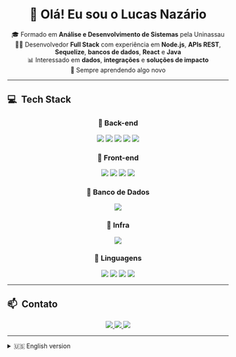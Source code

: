 <h1 align="center">👋 Olá! Eu sou o Lucas Nazário</h1>

<p align="center">
  🎓 Formado em <strong>Análise e Desenvolvimento de Sistemas</strong> pela Uninassau  
  <br>👨‍💻 Desenvolvedor <strong>Full Stack</strong> com experiência em <strong>Node.js</strong>, <strong>APIs REST</strong>, <strong>Sequelize</strong>, <strong>bancos de dados</strong>, <strong>React</strong> e <strong>Java</strong>  
  <br>📊 Interessado em <strong>dados</strong>, <strong>integrações</strong> e <strong>soluções de impacto</strong>  
  <br>🚀 Sempre aprendendo algo novo
</p>

---

## 💻 &nbsp;Tech Stack

<div align="center">

### 🔹 Back-end
<img src="https://img.shields.io/badge/Node.js-339933?style=for-the-badge&logo=nodedotjs&logoColor=white" />
<img src="https://img.shields.io/badge/Express-000000?style=for-the-badge&logo=express&logoColor=white" />
<img src="https://img.shields.io/badge/Java-007396?style=for-the-badge&logo=java&logoColor=white" />
<img src="https://img.shields.io/badge/Sequelize-52B0E7?style=for-the-badge&logo=sequelize&logoColor=white" />
<img src="https://img.shields.io/badge/Axios-5A29E4?style=for-the-badge&logo=axios&logoColor=white" />

### 🔹 Front-end
<img src="https://img.shields.io/badge/React-61DAFB?style=for-the-badge&logo=react&logoColor=black" />
<img src="https://img.shields.io/badge/React%20Native-61DAFB?style=for-the-badge&logo=react&logoColor=black" />
<img src="https://img.shields.io/badge/HTML5-E34F26?style=for-the-badge&logo=html5&logoColor=white" />
<img src="https://img.shields.io/badge/CSS3-1572B6?style=for-the-badge&logo=css3&logoColor=white" />

### 🔹 Banco de Dados
<img src="https://img.shields.io/badge/MySQL-4479A1?style=for-the-badge&logo=mysql&logoColor=white" />

### 🔹 Infra
<img src="https://img.shields.io/badge/Docker-2496ED?style=for-the-badge&logo=docker&logoColor=white" />

### 🔹 Linguagens
<img src="https://img.shields.io/badge/JavaScript-F7DF1E?style=for-the-badge&logo=javascript&logoColor=black" />
<img src="https://img.shields.io/badge/TypeScript-3178C6?style=for-the-badge&logo=typescript&logoColor=white" />
<img src="https://img.shields.io/badge/Python-3776AB?style=for-the-badge&logo=python&logoColor=white" />
<img src="https://img.shields.io/badge/Java-007396?style=for-the-badge&logo=java&logoColor=white" />
</div>

---

## 📫 &nbsp;Contato

<p align="center">
  <a href="mailto:lucasnazario.tech@gmail.com">
    <img src="https://img.shields.io/badge/Gmail-EA4335?style=for-the-badge&logo=gmail&logoColor=white" />
  </a>
  <a href="https://www.linkedin.com/in/lucas-naz%C3%A1rio-80b02a289/" target="_blank">
    <img src="https://img.shields.io/badge/LinkedIn-0077B5?style=for-the-badge&logo=linkedin&logoColor=white" />
  </a>
  <a href="https://www.instagram.com/nazaaccount/" target="_blank">
    <img src="https://img.shields.io/badge/Instagram-E4405F?style=for-the-badge&logo=instagram&logoColor=white" />
  </a>
</p>

---

<details>
  <summary>🇺🇸 English version</summary>

<h2 align="center">Hello! I'm Lucas Nazário 👋</h2>

<p align="center">
  🎓 Graduated in <strong>Systems Analysis and Development</strong> at Uninassau  
  <br>👨‍💻 <strong>Full Stack Developer</strong> with experience in <strong>Node.js</strong>, <strong>REST APIs</strong>, <strong>Sequelize</strong>, <strong>databases</strong>, <strong>React</strong>, and <strong>Java</strong>  
  <br>📊 Interested in <strong>data</strong>, <strong>system integration</strong>, and <strong>impactful solutions</strong>  
  <br>🚀 Always learning something new
</p>

---

### 💻 &nbsp;Tech Stack

<div align="center">

#### 🔹 Back-end
<img src="https://img.shields.io/badge/Node.js-339933?style=for-the-badge&logo=nodedotjs&logoColor=white" />
<img src="https://img.shields.io/badge/Express-000000?style=for-the-badge&logo=express&logoColor=white" />
<img src="https://img.shields.io/badge/Java-007396?style=for-the-badge&logo=java&logoColor=white" />
<img src="https://img.shields.io/badge/Sequelize-52B0E7?style=for-the-badge&logo=sequelize&logoColor=white" />
<img src="https://img.shields.io/badge/Axios-5A29E4?style=for-the-badge&logo=axios&logoColor=white" />

#### 🔹 Front-end
<img src="https://img.shields.io/badge/React-61DAFB?style=for-the-badge&logo=react&logoColor=black" />
<img src="https://img.shields.io/badge/React%20Native-61DAFB?style=for-the-badge&logo=react&logoColor=black" />
<img src="https://img.shields.io/badge/HTML5-E34F26?style=for-the-badge&logo=html5&logoColor=white" />
<img src="https://img.shields.io/badge/CSS3-1572B6?style=for-the-badge&logo=css3&logoColor=white" />

#### 🔹 Databases
<img src="https://img.shields.io/badge/MySQL-4479A1?style=for-the-badge&logo=mysql&logoColor=white" />

#### 🔹 Infra
<img src="https://img.shields.io/badge/Docker-2496ED?style=for-the-badge&logo=docker&logoColor=white" />

#### 🔹 Languages
<img src="https://img.shields.io/badge/JavaScript-F7DF1E?style=for-the-badge&logo=javascript&logoColor=black" />
<img src="https://img.shields.io/badge/TypeScript-3178C6?style=for-the-badge&logo=typescript&logoColor=white" />
<img src="https://img.shields.io/badge/Python-3776AB?style=for-the-badge&logo=python&logoColor=white" />

</div>
